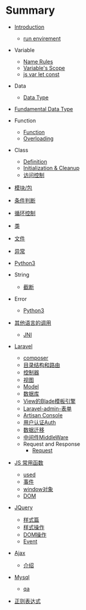 # Summary

* [Introduction](README.md)
  * [run envirement](run-envirement.md)
* Variable
  * [Name Rules](variable/name-rules.md)
  * [Variable's Scope](variable/variable-scope.md)
  * [js var let const](variable/js's-var-and-let.md)
* Data
  * [Data Type](./data/data-type.md)
* [Fundamental Data Type](./DataStructure.md)
* Function
  * [Function](./function/Function.md)
  * [Overloading](./function/overloading.md)
* Class
  * [Definition](./class/definition.md)
  * [Initialization & Cleanup](./class/initialization_cleanup.md)
  * [访问控制](./class/access_control.md)
* [模块/包](./Module.md)
* [条件判断](./ConditionalStatement.md)
* [循环控制](./CycleTraversal.md)
* [类](./Class.md)
* [文件](./File.md)
* [异常](./Exception.md)
* [Python3](./python3.md)
* String
  * [截断](./string/split.md)

* Error
    * [Python3](error/python.md)
* [其他语言的调用](qi-ta-yu-yan-de-diao-yong.md)
  * [JNI](qi-ta-yu-yan-de-diao-yong/jni.md)
* [Laravel](laravel.md)
  * [composer](laravel/composer.md)
  * [目录结构和路由](laravel/mu-lu-jie-gou-he-lu-you.md)
  * [控制器](laravel/kong-zhi-qi.md)
  * [视图](laravel/shi-tu.md)
  * [Model](laravel/model.md)
  * [数据库](laravel/shu-ju-ku.md)
  * [View的Blade模板引擎](laravel/viewde-bland-mo-ban-yin-qing.md)
  * [Laravel-admin-表单](laravel/biao-dan.md)
  * [Artisan Console](laravel/artisan-console.md)
  * [用户认证Auth](laravel/yong-hu-ren-zheng-auth.md)
  * [数据迁移](laravel/shu-ju-qian-yi.md)
  * [中间件MiddleWare](laravel/zhong-jian-jian-middleware.md)
  * Request and Response
    * [Request](laravel/request/request.md)

* [JS 常用函数](js-chang-yong-han-shu.md)
  * [used](js-chang-yong-han-shu/used.md)
  * [事件](js-chang-yong-han-shu/shi-jian.md)
  * [window对象](js-chang-yong-han-shu/windowdui-xiang.md)
  * [DOM](js-chang-yong-han-shu/dom.md)
* [JQuery](jquery.md)
  * [样式篇](jquery/yang-shi-pian.md)
  * [样式操作](jquery/yang-shi-cao-zuo.md)
  * [DOM操作](jquery/domcao-zuo.md)
  * [Event](jquery/event.md)
* [Ajax](ajax.md)
  * [介绍](jie-shao.md)
* [Mysql](mysql.md)
  * [qa](qa.md)
* [正则表达式](zheng-ze-biao-da-shi.md)
